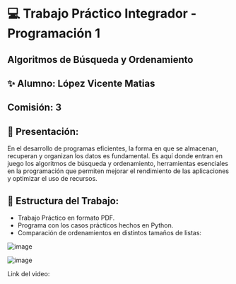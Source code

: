 # 💻 Trabajo Práctico Integrador - Programación 1
## Algoritmos de Búsqueda y Ordenamiento

## ✨ Alumno: López Vicente Matias
## Comisión: 3

## 📂 Presentación:
En el desarrollo de programas eficientes, la forma en que se almacenan, recuperan y organizan los datos es fundamental. Es aquí donde entran en juego los algoritmos de búsqueda y ordenamiento, herramientas esenciales en la programación que permiten mejorar el rendimiento de las aplicaciones y optimizar el uso de recursos.

## 📌 Estructura del Trabajo:
* Trabajo Práctico en formato PDF.
* Programa con los casos prácticos hechos en Python.
* Comparación de ordenamientos en distintos tamaños de listas:

![image](https://github.com/user-attachments/assets/37600cbd-3072-4062-9f5c-c36af29489a0)

![image](https://github.com/user-attachments/assets/16006aa9-ef68-4398-be7d-a3ea1343e3dd)

Link del video: 
